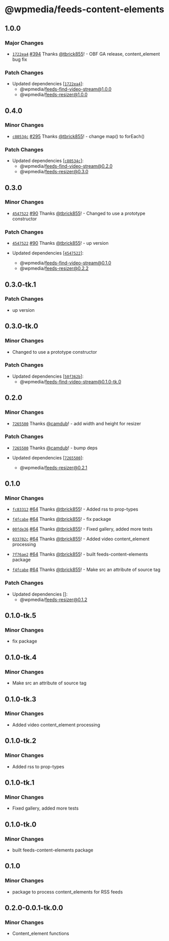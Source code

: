 # @wpmedia/feeds-content-elements

## 1.0.0

### Major Changes

- [`1722ea4`](https://github.com/WPMedia/feed-components/commit/1722ea45d12917f332184dc866218a7ba62059b5) [#394](https://github.com/WPMedia/feed-components/pull/394) Thanks [@tbrick855](https://github.com/tbrick855)! - OBF GA release, content_element bug fix

### Patch Changes

- Updated dependencies [[`1722ea4`](https://github.com/WPMedia/feed-components/commit/1722ea45d12917f332184dc866218a7ba62059b5)]:
  - @wpmedia/feeds-find-video-stream@1.0.0
  - @wpmedia/feeds-resizer@1.0.0

## 0.4.0

### Minor Changes

- [`c80534c`](https://github.com/WPMedia/feed-components/commit/c80534c2c03eb072971c3007a1e83faaffb25510) [#295](https://github.com/WPMedia/feed-components/pull/295) Thanks [@tbrick855](https://github.com/tbrick855)! - change map() to forEach()

### Patch Changes

- Updated dependencies [[`c80534c`](https://github.com/WPMedia/feed-components/commit/c80534c2c03eb072971c3007a1e83faaffb25510)]:
  - @wpmedia/feeds-find-video-stream@0.2.0
  - @wpmedia/feeds-resizer@0.3.0

## 0.3.0

### Minor Changes

- [`4547522`](https://github.com/WPMedia/feed-components/commit/45475224aa3eca560d8b150b74d78dac310289ff) [#90](https://github.com/WPMedia/feed-components/pull/90) Thanks [@tbrick855](https://github.com/tbrick855)! - Changed to use a prototype constructor

### Patch Changes

- [`4547522`](https://github.com/WPMedia/feed-components/commit/45475224aa3eca560d8b150b74d78dac310289ff) [#90](https://github.com/WPMedia/feed-components/pull/90) Thanks [@tbrick855](https://github.com/tbrick855)! - up version

- Updated dependencies [[`4547522`](https://github.com/WPMedia/feed-components/commit/45475224aa3eca560d8b150b74d78dac310289ff)]:
  - @wpmedia/feeds-find-video-stream@0.1.0
  - @wpmedia/feeds-resizer@0.2.2

## 0.3.0-tk.1

### Patch Changes

- up version

## 0.3.0-tk.0

### Minor Changes

- Changed to use a prototype constructor

### Patch Changes

- Updated dependencies [[`50f362b`](https://github.com/WPMedia/feed-components/commit/50f362b3dd7979f904838755727360f10bfe07eb)]:
  - @wpmedia/feeds-find-video-stream@0.1.0-tk.0

## 0.2.0

### Minor Changes

- [`7265500`](https://github.com/WPMedia/feed-components/commit/726550078443310dda9439af1bd1e04fb9533455) Thanks [@camdub](https://github.com/camdub)! - add width and height for resizer

### Patch Changes

- [`7265500`](https://github.com/WPMedia/feed-components/commit/726550078443310dda9439af1bd1e04fb9533455) Thanks [@camdub](https://github.com/camdub)! - bump deps

- Updated dependencies [[`7265500`](https://github.com/WPMedia/feed-components/commit/726550078443310dda9439af1bd1e04fb9533455)]:
  - @wpmedia/feeds-resizer@0.2.1

## 0.1.0

### Minor Changes

- [`fc83312`](https://github.com/WPMedia/feed-components/commit/fc8331277be774bb17492df6b9030899126c6a89) [#64](https://github.com/WPMedia/feed-components/pull/64) Thanks [@tbrick855](https://github.com/tbrick855)! - Added rss to prop-types

* [`f4fcabe`](https://github.com/WPMedia/feed-components/commit/f4fcabedbda09e95153d98da82da07c07d0b42bf) [#64](https://github.com/WPMedia/feed-components/pull/64) Thanks [@tbrick855](https://github.com/tbrick855)! - fix package

- [`00fde36`](https://github.com/WPMedia/feed-components/commit/00fde36a41a2f02fc6427faa06abb0af72aeee8d) [#64](https://github.com/WPMedia/feed-components/pull/64) Thanks [@tbrick855](https://github.com/tbrick855)! - Fixed gallery, added more tests

* [`033702c`](https://github.com/WPMedia/feed-components/commit/033702cdc7a509fd768bb3a380d09e66bb6b0e26) [#64](https://github.com/WPMedia/feed-components/pull/64) Thanks [@tbrick855](https://github.com/tbrick855)! - Added video content_element processing

- [`7f76ae2`](https://github.com/WPMedia/feed-components/commit/7f76ae2dc067baf338fa2f6f41a6b1955611e205) [#64](https://github.com/WPMedia/feed-components/pull/64) Thanks [@tbrick855](https://github.com/tbrick855)! - built feeds-content-elements package

* [`f4fcabe`](https://github.com/WPMedia/feed-components/commit/f4fcabedbda09e95153d98da82da07c07d0b42bf) [#64](https://github.com/WPMedia/feed-components/pull/64) Thanks [@tbrick855](https://github.com/tbrick855)! - Make src an attribute of source tag

### Patch Changes

- Updated dependencies []:
  - @wpmedia/feeds-resizer@0.1.2

## 0.1.0-tk.5

### Minor Changes

- fix package

## 0.1.0-tk.4

### Minor Changes

- Make src an attribute of source tag

## 0.1.0-tk.3

### Minor Changes

- Added video content_element processing

## 0.1.0-tk.2

### Minor Changes

- Added rss to prop-types

## 0.1.0-tk.1

### Minor Changes

- Fixed gallery, added more tests

## 0.1.0-tk.0

### Minor Changes

- built feeds-content-elements package

## 0.1.0

### Minor Changes

- package to process content_elements for RSS feeds

## 0.2.0-0.0.1-tk.0.0

### Minor Changes

- Content_element functions
